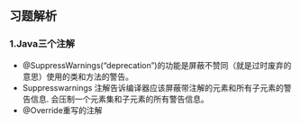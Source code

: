 ## 习题解析

### 1.Java三个注解

- @SuppressWarnings(“deprecation”)的功能是屏蔽不赞同（就是过时废弃的意思）使用的类和方法的警告。
- Suppresswarnings 注解告诉编译器应该屏蔽带注解的元素和所有子元素的警告信息. 会压制一个元素集和子元素的所有警告信息。
- @Override重写的注解